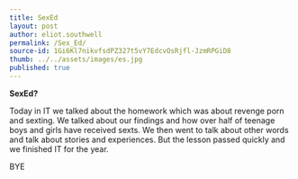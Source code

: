 ```yaml
---
title: SexEd
layout: post
author: eliot.southwell
permalink: /Sex_Ed/
source-id: 1Gi6Kl7nikvfsdPZ327t5vY7EdcvOsRjfl-JzmRPGiD8
thumb: ../../assets/images/es.jpg
published: true
---
```

**SexEd?**



Today in IT we talked about the homework which was about revenge porn and sexting. We talked about our findings and how over half of teenage boys and girls have received sexts. We then went  to talk about other words and talk about stories and experiences. But the lesson passed quickly and we finished IT for the year.

BYE

